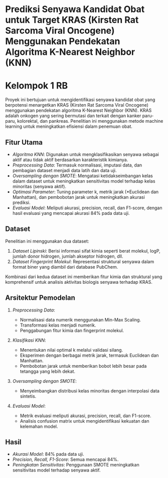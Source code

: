 # Prediksi Senyawa Kandidat Obat untuk Target KRAS (Kirsten Rat Sarcoma Viral Oncogene) Menggunakan Pendekatan Algoritma K-Nearest Neighbor (KNN)
# Kelompok 1 RB

Proyek ini bertujuan untuk mengidentifikasi senyawa kandidat obat yang berpotensi menargetkan KRAS (Kirsten Rat Sarcoma Viral Oncogene) menggunakan pendekatan algoritma K-Nearest Neighbor (KNN). KRAS adalah onkogen yang sering bermutasi dan terkait dengan kanker paru-paru, kolorektal, dan pankreas. Penelitian ini menggunakan metode machine learning untuk meningkatkan efisiensi dalam penemuan obat.

## Fitur Utama
- *Algoritma KNN*: Digunakan untuk mengklasifikasikan senyawa sebagai aktif atau tidak aktif berdasarkan karakteristik kimianya.
- *Preprocessing Data*: Termasuk normalisasi, imputasi data, dan pembagian dataset menjadi data latih dan data uji.
- *Oversampling dengan SMOTE*: Mengatasi ketidakseimbangan kelas dalam dataset untuk meningkatkan sensitivitas model terhadap kelas minoritas (senyawa aktif).
- *Optimasi Parameter*: Tuning parameter k, metrik jarak (*Euclidean dan Manhattan), dan pembobotan jarak untuk meningkatkan akurasi prediksi.
- *Evaluasi Model*: Meliputi akurasi, precision, recall, dan F1-score, dengan hasil evaluasi yang mencapai akurasi 84% pada data uji.

## Dataset
Penelitian ini menggunakan dua dataset:
1. *Dataset Lipinski*: Berisi informasi sifat kimia seperti berat molekul, logP, jumlah donor hidrogen, jumlah akseptor hidrogen, dll.
2. *Dataset Fingerprint Molekul*: Representasi struktural senyawa dalam format biner yang diambil dari database PubChem.

Kombinasi dari kedua dataset ini memberikan fitur kimia dan struktural yang komprehensif untuk analisis aktivitas biologis senyawa terhadap KRAS.

## Arsitektur Pemodelan
1. *Preprocessing Data*:
   - Normalisasi data numerik menggunakan Min-Max Scaling.
   - Transformasi kelas menjadi numerik.
   - Penggabungan fitur kimia dan fingerprint molekul.

2. *Klasifikasi KNN*:
   - Menentukan nilai optimal k melalui validasi silang.
   - Eksperimen dengan berbagai metrik jarak, termasuk Euclidean dan Manhattan.
   - Pembobotan jarak untuk memberikan bobot lebih besar pada tetangga yang lebih dekat.

3. *Oversampling dengan SMOTE*:
   - Menyeimbangkan distribusi kelas minoritas dengan interpolasi data sintetis.

4. *Evaluasi Model*:
   - Metrik evaluasi meliputi akurasi, precision, recall, dan F1-score.
   - Analisis confusion matrix untuk mengidentifikasi kekuatan dan kelemahan model.

## Hasil
- *Akurasi Model*: 84% pada data uji.
- *Precision, Recall, F1-Score*: Semua mencapai 84%.
- *Peningkatan Sensitivitas*: Penggunaan SMOTE meningkatkan sensitivitas model terhadap senyawa aktif.
